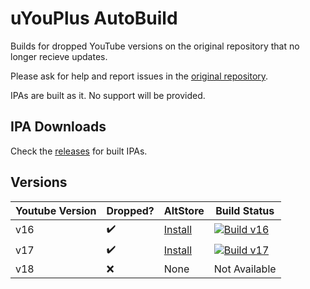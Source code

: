 # uYouPlus AutoBuild

Builds for dropped YouTube versions on the original repository that no longer recieve updates.

Please ask for help and report issues in the [original repository](https://github.com/qnblackcat/uYouPlus/issues).

IPAs are built as it. No support will be provided.

## IPA Downloads

Check the [releases](https://github.com/0t4u/uYouPlus/releases) for built IPAs.

## Versions
| Youtube Version | Dropped?   | AltStore | Build Status  |
| --------------- | ---------- | -------- | ------------- |
| v16             |    ✔️     | [Install](https://links.nekos.space/altstore/install?url=https://github.com/0t4u/uYouPlus/releases/download/v16.42.3-3.0-(93f1155)/uYouPlus_16.42.3_3.0_93f1155.ipa) | [![Build v16](https://github.com/0t4u/uYouPlus/actions/workflows/build_v16.yml/badge.svg)](https://github.com/0t4u/uYouPlus/actions/workflows/build_v16.yml) |
| v17             |    ✔️     | [Install](https://links.nekos.space/altstore/install?url=https://github.com/0t4u/uYouPlus/releases/download/v17.49.6-3.0-(93f1155)/uYouPlus_17.49.6_3.0_93f1155.ipa) | [![Build v17](https://github.com/0t4u/uYouPlus/actions/workflows/build_v17.yml/badge.svg)](https://github.com/0t4u/uYouPlus/actions/workflows/build_v17.yml) |
| v18             |    ❌     | None     | Not Available  |
